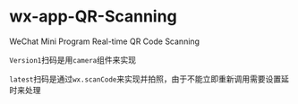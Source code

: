 # wx-app-QR-Scanning
WeChat Mini Program Real-time QR Code Scanning

`Version1`扫码是用`camera`组件来实现

`latest`扫码是通过`wx.scanCode`来实现并拍照，由于不能立即重新调用需要设置延时来处理
